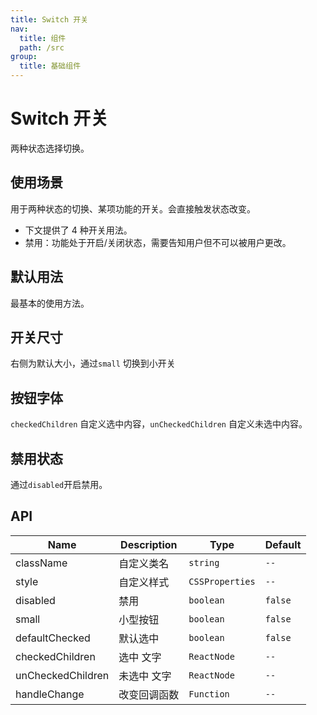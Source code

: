 ```yaml
---
title: Switch 开关
nav:
  title: 组件
  path: /src
group:
  title: 基础组件
---
```


# Switch 开关
两种状态选择切换。

## 使用场景
用于两种状态的切换、某项功能的开关。会直接触发状态改变。
- 下文提供了 4 种开关用法。
- 禁用：功能处于开启/关闭状态，需要告知用户但不可以被用户更改。


## 默认用法
最基本的使用方法。
<code src="./demo/base.tsx"></code>


## 开关尺寸
右侧为默认大小，通过`small` 切换到小开关
<code src="./demo/size.tsx"></code>


## 按钮字体
`checkedChildren` 自定义选中内容，`unCheckedChildren` 自定义未选中内容。
<code src="./demo/font.tsx"></code>


## 禁用状态
通过`disabled`开启禁用。
<code src="./demo/disabled.tsx"></code>


## API
| Name              | Description  | Type            | Default |
| ----------------- | ------------ | --------------- | ------- |
| className         | 自定义类名   | `string`        | `--`    |
| style             | 自定义样式   | `CSSProperties` | `--`    |
| disabled          | 禁用         | `boolean`       | `false` |
| small             | 小型按钮     | `boolean`       | `false` |
| defaultChecked    | 默认选中     | `boolean`       | `false` |
| checkedChildren   | 选中 文字     | `ReactNode`     | `--`    |
| unCheckedChildren | 未选中 文字   | `ReactNode`     | `--`    |
| handleChange      | 改变回调函数 | `Function`      | `--`    |
